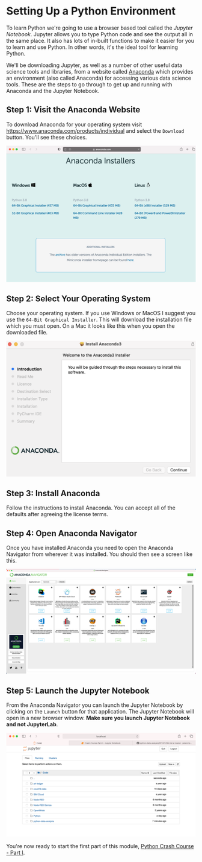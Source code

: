 # Setting Up a Python Environment
To learn Python we're going to use a browser based tool called the *Jupyter Notebook*. Jupyter allows you to type Python code and see the output all in the same place. It also has lots of in-built functions to make it easier for you to learn and use Python. In other words, it's the ideal tool for learning Python.

We'll be downloading Jupyter, as well as a number of other useful data science tools and libraries, from a website called [Anaconda](https://www.anaconda.com) which provides an environment (also called Anaconda) for accessing various data science tools. These are the steps to go through to get up and running with Anaconda and the Jupyter Notebook.

## Step 1: Visit the Anaconda Website

To download Anaconda for your operating system visit https://www.anaconda.com/products/individual and select the `Download` button. You'll see these choices.

![Download Screen](AnacondaDownload.png "Anaconda download screen")

## Step 2: Select Your Operating System

Choose your operating system. If you use Windows or MacOS I suggest you use the `64-Bit Graphical Installer`. This will download the installation file which you must open. On a Mac it looks like this when you open the downloaded file.

![Anaconda Install](AnacondaInstall.png "Anaconda installation screen")

## Step 3: Install Anaconda

Follow the instructions to install Anaconda. You can accept all of the defaults after agreeing the license terms. 

## Step 4: Open Anaconda Navigator

Once you have installed Anaconda you need to open the Anaconda Navigator from wherever it was installed. You should then see a screen like this.

![Anaconda Screen](Anaconda.png "Anaconda apps screen")

## Step 5: Launch the Jupyter Notebook

From the Anaconda Navigator you can launch the Jupyter Notebook by clicking on the `Launch` button for that application. The Jupyter Notebook will open in a new browser window. **Make sure you launch Jupyter Notebook and not JupyterLab**.

![Jupyter Notebook](Jupyter.png "Jupyter Notebook")

You're now ready to start the first part of this module, [Python Crash Course - Part I](PART-I.md).